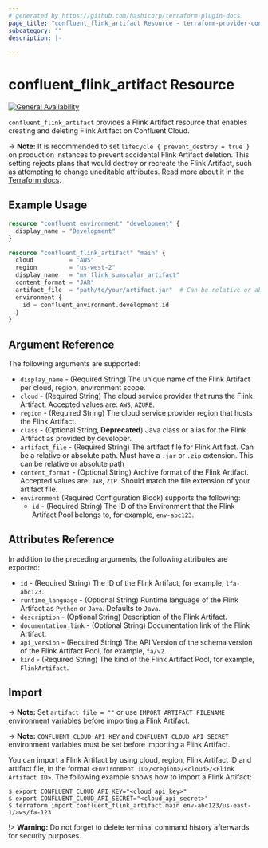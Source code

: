 ```yaml
---
# generated by https://github.com/hashicorp/terraform-plugin-docs
page_title: "confluent_flink_artifact Resource - terraform-provider-confluent"
subcategory: ""
description: |-
  
---
```


# confluent_flink_artifact Resource

[![General Availability](https://img.shields.io/badge/Lifecycle%20Stage-General%20Availability-%2345c6e8)](https://docs.confluent.io/cloud/current/api.html#section/Versioning/API-Lifecycle-Policy)

`confluent_flink_artifact` provides a Flink Artifact resource that enables creating and deleting Flink Artifact on Confluent Cloud.

-> **Note:** It is recommended to set `lifecycle { prevent_destroy = true }` on production instances to prevent accidental Flink Artifact deletion. This setting rejects plans that would destroy or recreate the Flink Artifact, such as attempting to change uneditable attributes. Read more about it in the [Terraform docs](https://www.terraform.io/language/meta-arguments/lifecycle#prevent_destroy).

## Example Usage

```terraform
resource "confluent_environment" "development" {
  display_name = "Development"
}

resource "confluent_flink_artifact" "main" {
  cloud          = "AWS"
  region         = "us-west-2"
  display_name   = "my_flink_sumscalar_artifact"
  content_format = "JAR"
  artifact_file  = "path/to/your/artifact.jar"  # Can be relative or absolute path
  environment {
    id = confluent_environment.development.id
  }
}
```

<!-- schema generated by tfplugindocs -->
## Argument Reference

The following arguments are supported:

- `display_name` - (Required String) The unique name of the Flink Artifact per cloud, region, environment scope.
- `cloud` - (Required String) The cloud service provider that runs the Flink Artifact. Accepted values are: `AWS`, `AZURE`.
- `region` - (Required String) The cloud service provider region that hosts the Flink Artifact.
- `class` - (Optional String, **Deprecated**) Java class or alias for the Flink Artifact as provided by developer.
- `artifact_file` - (Required String) The artifact file for Flink Artifact. Can be a relative or absolute path. Must have a `.jar` or `.zip` extension. This can be relative or absolute path
- `content_format` - (Optional String) Archive format of the Flink Artifact. Accepted values are: `JAR`, `ZIP`. Should match the file extension of your artifact file.
- `environment` (Required Configuration Block) supports the following:
    - `id` - (Required String) The ID of the Environment that the Flink Artifact Pool belongs to, for example, `env-abc123`.

## Attributes Reference

In addition to the preceding arguments, the following attributes are exported:

- `id` - (Required String) The ID of the Flink Artifact, for example, `lfa-abc123`.
- `runtime_language` - (Optional String) Runtime language of the Flink Artifact as `Python` or `Java`. Defaults to `Java`.
- `description` - (Optional String) Description of the Flink Artifact.
- `documentation_link` - (Optional String) Documentation link of the Flink Artifact.
- `api_version` - (Required String) The API Version of the schema version of the Flink Artifact Pool, for example, `fa/v2`.
- `kind` - (Required String) The kind of the Flink Artifact Pool, for example, `FlinkArtifact`.

## Import

-> **Note:** Set `artifact_file = ""` or use `IMPORT_ARTIFACT_FILENAME` environment variables before importing a Flink Artifact.

-> **Note:** `CONFLUENT_CLOUD_API_KEY` and `CONFLUENT_CLOUD_API_SECRET` environment variables must be set before importing a Flink Artifact.

You can import a Flink Artifact by using cloud, region, Flink Artifact ID and artifact file, in the format `<Environment ID>/<region>/<cloud>/<Flink Artifact ID>`. The following example shows how to import a Flink Artifact:

```shell
$ export CONFLUENT_CLOUD_API_KEY="<cloud_api_key>"
$ export CONFLUENT_CLOUD_API_SECRET="<cloud_api_secret>"
$ terraform import confluent_flink_artifact.main env-abc123/us-east-1/aws/fa-123
```

!> **Warning:** Do not forget to delete terminal command history afterwards for security purposes.
